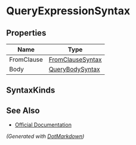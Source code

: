 # QueryExpressionSyntax

## Properties

| Name       | Type                                    |
| ---------- | --------------------------------------- |
| FromClause | [FromClauseSyntax](FromClauseSyntax.md) |
| Body       | [QueryBodySyntax](QueryBodySyntax.md)   |

## SyntaxKinds

## See Also

* [Official Documentation](https://docs.microsoft.com/en-us/dotnet/api/microsoft.codeanalysis.csharp.syntax.queryexpressionsyntax)


*\(Generated with [DotMarkdown](http://github.com/JosefPihrt/DotMarkdown)\)*